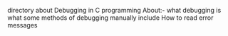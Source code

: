 directory about Debugging in C programming
About:-
what debugging is
what some methods of debugging manually include
How to read error messages